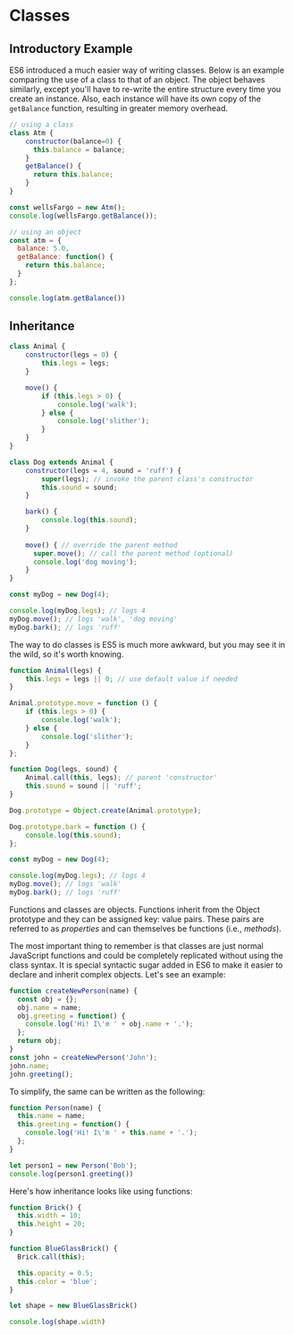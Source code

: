 
# Classes

## Introductory Example

ES6 introduced a much easier way of writing classes. Below is an example comparing the use of a class to that of an object. The object behaves similarly, except you'll have to re-write the entire structure every time you create an instance. Also, each instance will have its own copy of the `getBalance` function, resulting in greater memory overhead. 

```javascript
// using a class
class Atm {
    constructor(balance=0) {
      this.balance = balance;
    }
    getBalance() {
      return this.balance;
    }
}

const wellsFargo = new Atm();
console.log(wellsFargo.getBalance());

// using an object
const atm = {
  balance: 5.0,
  getBalance: function() {
    return this.balance;
  }
};

console.log(atm.getBalance())
```

## Inheritance

```javascript
class Animal {
    constructor(legs = 0) {
        this.legs = legs;
    }

    move() {
        if (this.legs > 0) {
            console.log('walk');
        } else {
            console.log('slither');
        }
    }
}

class Dog extends Animal {
    constructor(legs = 4, sound = 'ruff') {
        super(legs); // invoke the parent class's constructor
        this.sound = sound;
    }

    bark() {
        console.log(this.sound);
    }
    
    move() { // override the parent method
      super.move(); // call the parent method (optional)
      console.log('dog moving');
    }
}

const myDog = new Dog(4);

console.log(myDog.legs); // logs 4
myDog.move(); // logs 'walk', 'dog moving'
myDog.bark(); // logs 'ruff'
```

The way to do classes is ES5 is much more awkward, but you may see it in the wild, so it's worth knowing.

```javascript
function Animal(legs) {
    this.legs = legs || 0; // use default value if needed
}

Animal.prototype.move = function () {
    if (this.legs > 0) {
        console.log('walk');
    } else {
        console.log('slither');
    }
};

function Dog(legs, sound) {
    Animal.call(this, legs); // parent 'constructor'
    this.sound = sound || 'ruff';
}

Dog.prototype = Object.create(Animal.prototype);

Dog.prototype.bark = function () {
    console.log(this.sound);
};

const myDog = new Dog(4);

console.log(myDog.legs); // logs 4
myDog.move(); // logs 'walk'
myDog.bark(); // logs 'ruff'
```

Functions and classes are objects. Functions inherit from the Object prototype and they can be assigned key: value pairs. These pairs are referred to as *properties* and can themselves be functions (i.e., *methods*).

The most important thing to remember is that classes are just normal JavaScript functions and could be completely replicated without using the class syntax. It is special syntactic sugar added in ES6 to make it easier to declare and inherit complex objects. Let's see an example:

```javascript
function createNewPerson(name) {
  const obj = {};
  obj.name = name;
  obj.greeting = function() {
    console.log('Hi! I\'m ' + obj.name + '.');
  };
  return obj;
}
const john = createNewPerson('John');
john.name;
john.greeting();
```

To simplify, the same can be written as the following:

```javascript
function Person(name) {
  this.name = name;
  this.greeting = function() {
    console.log('Hi! I\'m ' + this.name + '.');
  };
}

let person1 = new Person('Bob');
console.log(person1.greeting())

```

Here's how inheritance looks like using functions:

```javascript
function Brick() {
  this.width = 10;
  this.height = 20;
}

function BlueGlassBrick() {
  Brick.call(this);

  this.opacity = 0.5;
  this.color = 'blue';
}

let shape = new BlueGlassBrick()

console.log(shape.width)

```